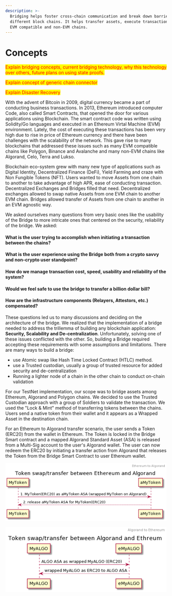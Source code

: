 ```yaml
---
description: >-
  Bridging helps foster cross-chain communication and break down barriers with
  different block chains. It helps transfer assets, execute transactions among
  EVM compatible and non-EVM chains.
---
```


# Concepts

<mark style="color:red;">Explain bridging concepts, current bridging technology, why this technology over others, future plans on using state proofs.</mark>

<mark style="color:red;">Explain concept of generic chain connector</mark>

<mark style="color:red;">Explain Disaster Recovery</mark>

With the advent of Bitcoin in 2009, digital currency became a part of conducting business transactions. In 2013, Ethereum introduced computer Code, also called Smart Contracts, that opened the door for various applications using Blockchain. The smart contract code was written using Solidity/Go languages and executed in an Ethereum Virtal Machine (EVM) environment. Lately, the cost of executing these transactions has been very high due to rise in price of Ethereum currency and there have been challenges with the scalability of the network. This gave rise to many blockchains that addressed these issues such as many EVM compatible chains like Polygon, Binance and Avalanche and many non-EVM chains like Algorand, Celo, Terra and Lukso.&#x20;

Blockchain eco-system grew with many new type of applications such as Digital Identity, Decentralized Finance (DeFi), Yield Farming and craze with Non Fungible Tokens (NFT). Users wanted to move Assets from one chain to another to take advantage of high APR, ease of conducting transaction. Decentralized Exchanges and Bridges filled that need. Decentralized exchanges allowed to swap native Assets from one EVM chain to another EVM chain. Bridges allowed transfer of Assets from one chain to another in an EVM agnostic way.



We asked ourselves many questions from very basic ones like the usability of the Bridge to more intricate ones that centered on the security, reliability of the bridge. We asked:

#### What is the user trying to accomplish when initiating a transaction between the chains?

#### What is the user experience using the Bridge both from a crypto savvy and non-crypto user standpoint?

#### How do we manage transaction cost, speed, usability and reliability of the system?

#### Would we feel safe to use the bridge to transfer a billion dollar bill?

#### How are the infrastructure components (Relayers, Attestors, etc.) compensated?

These questions led us to many discussions and deciding on the architecture of the bridge. We realized that the implementation of a bridge needed to address the trillemma of building any blockchain application: **Security, Scalability and De-centralization**. Unfortunately, solving one of these issues conflicted with the other. So, building a Bridge required accepting these requirements with some assumptions and limitations. There are many ways to build a bridge:&#x20;

* use Atomic swap like Hash Time Locked Contract (HTLC) method.
* use a Trusted custodian, usually a group of trusted resource for added security and de-centralization
* Running a lighter node of a chain in the other chain to conduct on-chain validation

For our TestNet implementation, our scope was to bridge assets among Ethereum, Algorand and Polygon chains. We decided to use the Trusted Custodian approach with a group of Soldiers to validate the transaction. We used the "Lock & Mint" method of transferring tokens between the chains. Users send a native token from their wallet and it appears as a Wrapped Asset in the destination chain.&#x20;

For an Ethereum to Algorand transfer scenario, the user sends a Token (ERC20) from the wallet in Ethereum. The Token is locked in the Bridge Smart contract and a mapped Algorand Standard Asset (ASA) is released from a Multi-Sig account to the user's Algorand wallet. The user can now redeem the ERC20 by initiating a transfer action from Algorand that releases the Token from the Bridge Smart Contract to user Ethereum wallet.

![Ethereum to Algorand Transfer](../.gitbook/assets/bridge-usecase1.png)

![Algorand to Ethereum Transfer](../.gitbook/assets/bridge-usecase2.png)
